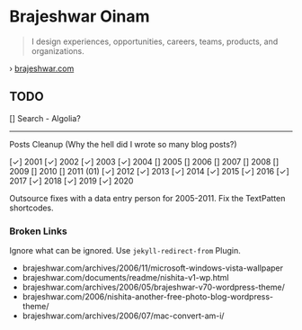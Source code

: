 # Brajeshwar Oinam

> I design experiences, opportunities, careers, teams, products, and organizations.

› [brajeshwar.com](https://brajeshwar.com)

## TODO

[] Search - Algolia?

---

Posts Cleanup (Why the hell did I wrote so many blog posts?)

[✓] 2001
[✓] 2002
[✓] 2003
[✓] 2004
[] 2005
[] 2006
[] 2007
[] 2008
[] 2009
[] 2010
[] 2011 (01)
[✓] 2012
[✓] 2013
[✓] 2014
[✓] 2015
[✓] 2016
[✓] 2017
[✓] 2018
[✓] 2019
[✓] 2020

Outsource fixes with a data entry person for 2005-2011. Fix the TextPatten shortcodes.

### Broken Links

Ignore what can be ignored.
Use `jekyll-redirect-from` Plugin.

- brajeshwar.com/archives/2006/11/microsoft-windows-vista-wallpaper
- brajeshwar.com/documents/readme/nishita-v1-wp.html
- brajeshwar.com/archives/2006/05/brajeshwar-v70-wordpress-theme/
- brajeshwar.com/2006/nishita-another-free-photo-blog-wordpress-theme/
- brajeshwar.com/archives/2006/07/mac-convert-am-i/